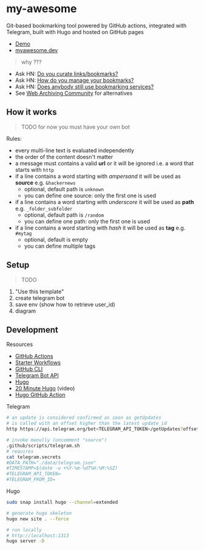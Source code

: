 # my-awesome

Git-based bookmarking tool powered by GitHub actions, integrated with Telegram, built with Hugo and hosted on GitHub pages

* [Demo](https://my-awesome.github.io/my-awesome-template)
* [myawesome.dev](https://myawesome.dev)

> why ???

* Ask HN: [Do you curate links/bookmarks?](https://news.ycombinator.com/item?id=22158218)
* Ask HN: [How do you manage your bookmarks?](https://news.ycombinator.com/item?id=22105561)
* Ask HN: [Does anybody still use bookmarking services?](https://news.ycombinator.com/item?id=31848210)
* See [Web Archiving Community](https://github.com/ArchiveBox/ArchiveBox/wiki/Web-Archiving-Community) for alternatives

## How it works

> TODO for now you must have your own bot

Rules:
* every multi-line text is evaluated independently
* the order of the content doesn't matter
* a message must contains a valid **url** or it will be ignored i.e. a word that starts with `http`
* if a line contains a word starting with *ampersand* it will be used as **source** e.g. `&hackernews`
    - optional, default path is `unknown`
    - you can define one source: only the first one is used
* if a line contains a word starting with *underscore* it will be used as **path** e.g. `_folder_subfolder`
    - optional, default path is `/random`
    - you can define one path: only the first one is used
* if a line contains a word starting with *hash* it will be used as **tag** e.g. `#mytag`
    - optional, default is empty
    - you can define multiple tags

## Setup

> TODO

1. "Use this template"
2. create telegram bot
3. save env (show how to retrieve user_id)
4. diagram

## Development

Resources

* [GitHub Actions](https://docs.github.com/en/actions)
* [Starter Workflows](https://github.com/actions/starter-workflows)
* [GitHub CLI](https://cli.github.com/manual)
* [Telegram Bot API](https://core.telegram.org/bots/api#getupdates)
* [Hugo](https://gohugo.io/documentation)
* [20 Minute Hugo](https://www.youtube.com/playlist?list=PLbWvcwWtuDm1OpcbohZTOwwzmc8SMmlBD) (video)
* [Hugo GitHub Action](https://github.com/marketplace/actions/hugo-setup)

Telegram

```bash
# an update is considered confirmed as soon as getUpdates
# is called with an offset higher than the latest update_id
http https://api.telegram.org/bot<TELEGRAM_API_TOKEN>/getUpdates?offset=<TELEGRAM_OFFSET>

# invoke manully (uncomment "source")
.github/scripts/telegram.sh
# requires
cat telegram.secrets 
#DATA_PATH="./data/telegram.json"
#TIMESTAMP=$(date -u +%Y-%m-%dT%H:%M:%SZ)
#TELEGRAM_API_TOKEN=
#TELEGRAM_FROM_ID=
```

Hugo

```bash
sudo snap install hugo --channel=extended

# generate hugo skeleton
hugo new site . --force

# run locally
# http://localhost:1313
hugo server -D
```
